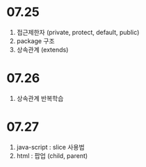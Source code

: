 07.25
===
1. 접근제한자 (private, protect, default, public)
2. package 구조 
3. 상속관계 (extends)

07.26
===
1. 상속관계 반복학습


07.27
===
1. java-script : slice 사용법
2. html : 팝업 (child, parent)
